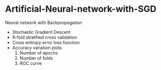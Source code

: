 # Artificial-Neural-network-with-SGD

Neural network with Backpropogation
* Stochastic Gradient Descent
* K-fold stratified cross validation
* Cross entropy error loss function
* Accuracy variation plots
  1. Number of epochs
  2. Number of folds
  3. ROC curve
